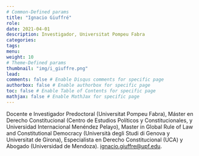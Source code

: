 ```yaml
---
# Common-Defined params
title: "Ignacio Giuffré"
role: 
date: 2021-04-01
description: Investigador, Universitat Pompeu Fabra
categories:
tags:
menu: 
weight: 10
# Theme-Defined params
thumbnail: "img/i_giuffre.png"
lead: 
comments: false # Enable Disqus comments for specific page
authorbox: false # Enable authorbox for specific page
toc: false # Enable Table of Contents for specific page
mathjax: false # Enable MathJax for specific page
---
```


Docente e Investigador Predoctoral (Universitat Pompeu Fabra), Máster en Derecho Constitucional (Centro de Estudios Políticos y Constitucionales, y Universidad Internacional Menéndez Pelayo), Master in Global Rule of Law and Constitutional Democracy (Università degli Studi di Genova y Universitat de Girona), Especialista en Derecho Constitucional (UCA) y Abogado (Universidad de Mendoza). ignacio.giuffre@upf.edu.

